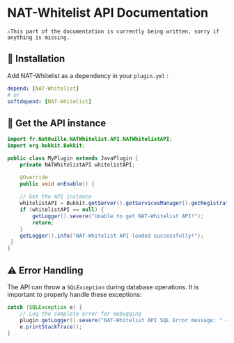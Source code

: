 # NAT-Whitelist API Documentation
```
⚠️This part of the documentation is currently being written, sorry if anything is missing.
```
## 🚀 Installation
Add NAT-Whitelist as a dependency in your `plugin.yml` :
```yaml
depend: [NAT-Whitelist]
# or
softdepend: [NAT-Whitelist]
```
## 🔧 Get the API instance

```java
import fr.Nat0uille.NATWhitelist.API.NATWhitelistAPI;
import org.bukkit.Bukkit;

public class MyPlugin extends JavaPlugin {
    private NATWhitelistAPI whitelistAPI;

    @Override
    public void onEnable() {
        
    // Get the API instance
    whitelistAPI = Bukkit.getServer().getServicesManager().getRegistration(NATWhitelistAPI.class).getProvider();
    if (whitelistAPI == null) {
        getLogger().severe("Unable to get NAT-Whitelist API!");
        return;
    }
    getLogger().info("NAT-Whitelist API loaded successfully!");
 }
}
```

## ⚠️ Error Handling

The API can throw a `SQLException` during database operations. It is important to properly handle these exceptions:

```java
catch (SQLException e) {
    // Log the complete error for debugging
    plugin.getLogger().severe("NAT-Whitelist API SQL Error message: " + e.getMessage());
    e.printStackTrace();
}
```